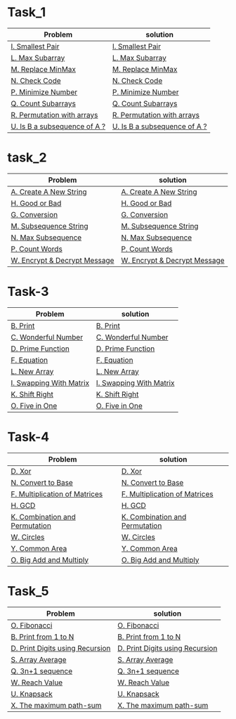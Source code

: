 # Task_1
| Problem                                           |                             solution                                            |
|---------------------------------------------------|---------------------------------------------------------------------------------|
|[I. Smallest Pair](https://codeforces.com/group/MWSDmqGsZm/contest/219774/problem/I)    | [I. Smallest Pair   ](https://github.com/samaa-2002/IEEE-CS-Rookies-2024/tree/main/IEEE-CS-Rookies-2024/Task-1/smallestPair)   |
| [L. Max Subarray](https://codeforces.com/group/MWSDmqGsZm/contest/219774/problem/L)      | [L. Max Subarray   ](https://github.com/samaa-2002/IEEE-CS-Rookies-2024/tree/main/IEEE-CS-Rookies-2024/Task-1/Max%20Subarray) |
| [M. Replace MinMax](https://codeforces.com/group/MWSDmqGsZm/contest/219774/problem/M)      | [M. Replace MinMax  ](https://github.com/samaa-2002/IEEE-CS-Rookies-2024/tree/main/IEEE-CS-Rookies-2024/Task-1/Replace%20MinMax)  |
|[N. Check Code](https://codeforces.com/group/MWSDmqGsZm/contest/219774/problem/N)      |[N. Check Code  ](https://github.com/samaa-2002/IEEE-CS-Rookies-2024/tree/main/IEEE-CS-Rookies-2024/Task-1/check%20code)|
|[P. Minimize Number](https://codeforces.com/group/MWSDmqGsZm/contest/219774/problem/P)|[P. Minimize Number  ](https://github.com/samaa-2002/IEEE-CS-Rookies-2024/tree/main/IEEE-CS-Rookies-2024/Task-1/Minimize%20Number)|
|[Q. Count Subarrays](https://codeforces.com/group/MWSDmqGsZm/contest/219774/problem/Q)|[Q. Count Subarrays](https://github.com/samaa-2002/IEEE-CS-Rookies-2024/tree/main/IEEE-CS-Rookies-2024/Task-1/Count%20Subarrays)|
|[R. Permutation with arrays](https://codeforces.com/group/MWSDmqGsZm/contest/219774/problem/R)|[R. Permutation with arrays](https://github.com/samaa-2002/IEEE-CS-Rookies-2024/tree/main/IEEE-CS-Rookies-2024/Task-1/Permutation%20with%20arrays)|
|[U. Is B a subsequence of A ?](https://codeforces.com/group/MWSDmqGsZm/contest/219774/problem/U)|[U. Is B a subsequence of A ?](https://github.com/samaa-2002/IEEE-CS-Rookies-2024/tree/main/IEEE-CS-Rookies-2024/Task-1/Is%20B%20a%20subsequence%20of%20A)|


# task_2
| Problem                                           |                             solution                                            |
|---------------------------------------------------|---------------------------------------------------------------------------------|
|[A. Create A New String](https://codeforces.com/group/MWSDmqGsZm/contest/219856/problem/A)|[A. Create A New String](https://github.com/samaa-2002/IEEE-CS-Rookies-2024/tree/main/Task_2/Create%20A%20New%20String)|
|[H. Good or Bad]()|[H. Good or Bad](https://github.com/samaa-2002/IEEE-CS-Rookies-2024/tree/main/Task_2/Good%20or%20Bad)|
|[G. Conversion](https://codeforces.com/group/MWSDmqGsZm/contest/219856/problem/G)|[G. Conversion](https://github.com/samaa-2002/IEEE-CS-Rookies-2024/tree/main/Task_2/Conversion)|
|[M. Subsequence String](https://codeforces.com/group/MWSDmqGsZm/contest/219856/problem/M)|[M. Subsequence String](https://github.com/samaa-2002/IEEE-CS-Rookies-2024/tree/main/Task_2/Subsequence%20String)|
|[N. Max Subsequence](https://codeforces.com/group/MWSDmqGsZm/contest/219856/problem/N)|[N. Max Subsequence](https://github.com/samaa-2002/IEEE-CS-Rookies-2024/tree/main/Task_2/Max%20Subsequence)|
|[P. Count Words](https://codeforces.com/group/MWSDmqGsZm/contest/219856/problem/P)|[P. Count Words](https://github.com/samaa-2002/IEEE-CS-Rookies-2024/tree/main/Task_2/Count%20Words)|
|[W. Encrypt & Decrypt Message](https://codeforces.com/group/MWSDmqGsZm/contest/219856/problem/W)|[W. Encrypt & Decrypt Message](https://github.com/samaa-2002/IEEE-CS-Rookies-2024/tree/main/Task_2/Encrypt%20and%20Decrypt%20Message)|


# Task-3
| Problem                                           |                             solution                                            |
|---------------------------------------------------|---------------------------------------------------------------------------------| 
|[B. Print](https://codeforces.com/group/MWSDmqGsZm/contest/223205/problem/B)|[B. Print](https://github.com/samaa-2002/IEEE-CS-Rookies-2024/tree/main/task_3/Print)|
|[C. Wonderful Number](https://codeforces.com/group/MWSDmqGsZm/contest/223205/problem/C)|[C. Wonderful Number](https://github.com/samaa-2002/IEEE-CS-Rookies-2024/tree/main/task_3/Wonderful%20Number)|
|[D. Prime Function](https://codeforces.com/group/MWSDmqGsZm/contest/223205/problem/D)|[D. Prime Function](https://github.com/samaa-2002/IEEE-CS-Rookies-2024/tree/main/task_3/Prime%20Function)|
|[F. Equation](https://codeforces.com/group/MWSDmqGsZm/contest/223205/problem/F)|[F. Equation](https://github.com/samaa-2002/IEEE-CS-Rookies-2024/tree/main/task_3/Equation)|
|[L. New Array](https://codeforces.com/group/MWSDmqGsZm/contest/223205/problem/L)|[L. New Array](https://github.com/samaa-2002/IEEE-CS-Rookies-2024/tree/main/task_3/New%20Array)|
|[I. Swapping With Matrix](https://codeforces.com/group/MWSDmqGsZm/contest/223205/problem/I)|[I. Swapping With Matrix](https://github.com/samaa-2002/IEEE-CS-Rookies-2024/tree/main/task_3/Swapping%20With%20Matrix)|
|[K. Shift Right](https://codeforces.com/group/MWSDmqGsZm/contest/223205/problem/K)|[K. Shift Right](https://github.com/samaa-2002/IEEE-CS-Rookies-2024/tree/main/task_3/Shift%20Right)|
|[O. Five in One](https://codeforces.com/group/MWSDmqGsZm/contest/223205/problem/O)|[O. Five in One](https://github.com/samaa-2002/IEEE-CS-Rookies-2024/tree/main/task_3/Five%20in%20One)|


# Task-4
| Problem                                           |                             solution                                            |
|---------------------------------------------------|---------------------------------------------------------------------------------| 
|[ D. Xor](https://codeforces.com/group/MWSDmqGsZm/contest/223338/problem/D)|[ D. Xor](https://github.com/samaa-2002/IEEE-CS-Rookies-2024/tree/main/task_4/Xor)|
|[N. Convert to Base](https://codeforces.com/group/MWSDmqGsZm/contest/223338/problem/N)|[N. Convert to Base](https://github.com/samaa-2002/IEEE-CS-Rookies-2024/tree/main/task_4/Convert%20to%20Base)|
|[ F. Multiplication of Matrices](https://codeforces.com/group/MWSDmqGsZm/contest/223338/problem/F)|[ F. Multiplication of Matrices](https://github.com/samaa-2002/IEEE-CS-Rookies-2024/tree/main/task_4/Multiplication%20of%20Matrices)|
|[ H. GCD](https://codeforces.com/group/MWSDmqGsZm/contest/223338/problem/H)|[ H. GCD](https://github.com/samaa-2002/IEEE-CS-Rookies-2024/tree/main/task_4/GCD)|
|[K. Combination and Permutation ](https://codeforces.com/group/MWSDmqGsZm/contest/223338/problem/K)|[K. Combination and Permutation ](https://github.com/samaa-2002/IEEE-CS-Rookies-2024/tree/main/task_4/Combination%20and%20Permutation)|
|[W. Circles](https://codeforces.com/group/MWSDmqGsZm/contest/223338/problem/W)|[W. Circles](https://github.com/samaa-2002/IEEE-CS-Rookies-2024/tree/main/task_4/Circle)|
|[Y. Common Area](https://codeforces.com/group/MWSDmqGsZm/contest/223338/problem/Y)|[Y. Common Area](https://github.com/samaa-2002/IEEE-CS-Rookies-2024/tree/main/task_4/Common%20Area)|
|[O. Big Add and Multiply](https://codeforces.com/group/MWSDmqGsZm/contest/223338/problem/O)|[O. Big Add and Multiply](https://github.com/samaa-2002/IEEE-CS-Rookies-2024/tree/main/task_4/Big%20Add%20and%20Multiply)|

# Task_5
| Problem                                           |                             solution                                            |
|---------------------------------------------------|---------------------------------------------------------------------------------| 
|[ O. Fibonacci](https://codeforces.com/group/MWSDmqGsZm/contest/223339/problem/O)|[ O. Fibonacci](https://github.com/samaa-2002/IEEE-CS-Rookies-2024/tree/main/task_5/O.%20Fibonacci)|
|[ B. Print from 1 to N](https://codeforces.com/group/MWSDmqGsZm/contest/223339/problem/B)|[ B. Print from 1 to N](https://github.com/samaa-2002/IEEE-CS-Rookies-2024/tree/main/task_5/B.%20Print%20from%201%20to%20N)|
|[ D. Print Digits using Recursion](https://codeforces.com/group/MWSDmqGsZm/contest/223339/problem/D)|[ D. Print Digits using Recursion](https://github.com/samaa-2002/IEEE-CS-Rookies-2024/tree/main/task_5/D.%20Print%20Digits%20using%20Recursion)|
|[S. Array Average](https://codeforces.com/group/MWSDmqGsZm/contest/223339/problem/S)|[S. Array Average](https://github.com/samaa-2002/IEEE-CS-Rookies-2024/tree/main/task_5/S.%20Array%20Average)|
|[ Q. 3n+1 sequence](https://codeforces.com/group/MWSDmqGsZm/contest/223339/problem/Q)|[ Q. 3n+1 sequence](https://github.com/samaa-2002/IEEE-CS-Rookies-2024/tree/main/task_5/Q.%203n%201%20sequence)|
|[W. Reach Value](https://codeforces.com/group/MWSDmqGsZm/contest/223339/problem/W)|[W. Reach Value](https://github.com/samaa-2002/IEEE-CS-Rookies-2024/tree/main/task_5/W.%20Reach%20Value)|
|[ U. Knapsack](https://codeforces.com/group/MWSDmqGsZm/contest/223339/problem/U)|[ U. Knapsack](https://github.com/samaa-2002/IEEE-CS-Rookies-2024/tree/main/task_5/U.%20Knapsack)|
| [ X. The maximum path-sum](https://codeforces.com/group/MWSDmqGsZm/contest/223339/problem/X)|[ X. The maximum path-sum](https://github.com/samaa-2002/IEEE-CS-Rookies-2024/tree/main/task_5/X.%20The%20maximum%20path-sum)|





















